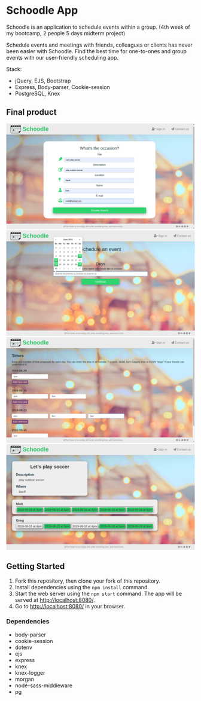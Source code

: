 # Schoodle App

Schoodle is an application to schedule events within a group. (4th week of my bootcamp, 2 people 5 days midterm project)

Schedule events and meetings with friends, colleagues or clients has never been easier with Schoodle. Find the best time for one-to-ones and group events with our user-friendly scheduling app.

Stack:

- jQuery, EJS, Bootstrap 
- Express, Body-parser, Cookie-session
- PostgreSQL, Knex


## Final product

!["screenshot of Schoodle"](https://github.com/MatthewYiHe/Schoodle/blob/master/docs/event.png?raw=true)
!["screenshot of Schoodle"](https://github.com/MatthewYiHe/Schoodle/blob/master/docs/date.png?raw=true)
!["screenshot of Schoodle"](https://github.com/MatthewYiHe/Schoodle/blob/master/docs/time.png?raw=true)
!["screenshot of Schoodle"](https://github.com/MatthewYiHe/Schoodle/blob/master/docs/vote.png?raw=true)

## Getting Started

1. Fork this repository, then clone your fork of this repository.
2. Install dependencies using the `npm install` command.
3. Start the web server using the `npm start` command. The app will be served at <http://localhost:8080/>.
4. Go to <http://localhost:8080/> in your browser.


### Dependencies

- body-parser
- cookie-session
- dotenv
- ejs
- express
- knex
- knex-logger
- morgan
- node-sass-middleware
- pg

